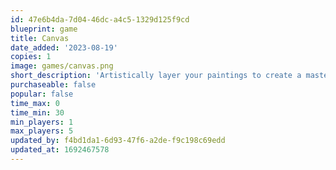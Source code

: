 ```yaml
---
id: 47e6b4da-7d04-46dc-a4c5-1329d125f9cd
blueprint: game
title: Canvas
date_added: '2023-08-19'
copies: 1
image: games/canvas.png
short_description: 'Artistically layer your paintings to create a masterpiece and win the Best in Show!'
purchaseable: false
popular: false
time_max: 0
time_min: 30
min_players: 1
max_players: 5
updated_by: f4bd1da1-6d93-47f6-a2de-f9c198c69edd
updated_at: 1692467578
---
```

